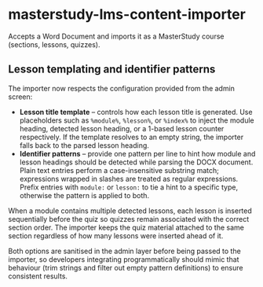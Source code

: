 # masterstudy-lms-content-importer

Accepts a Word Document and imports it as a MasterStudy course (sections, lessons, quizzes).

## Lesson templating and identifier patterns

The importer now respects the configuration provided from the admin screen:

- **Lesson title template** – controls how each lesson title is generated. Use placeholders such as `%module%`, `%lesson%`, or `%index%` to inject the module heading, detected lesson heading, or a 1-based lesson counter respectively. If the template resolves to an empty string, the importer falls back to the parsed lesson heading.
- **Identifier patterns** – provide one pattern per line to hint how module and lesson headings should be detected while parsing the DOCX document. Plain text entries perform a case-insensitive substring match; expressions wrapped in slashes are treated as regular expressions. Prefix entries with `module:` or `lesson:` to tie a hint to a specific type, otherwise the pattern is applied to both.

When a module contains multiple detected lessons, each lesson is inserted sequentially before the quiz so quizzes remain associated with the correct section order. The importer keeps the quiz material attached to the same section regardless of how many lessons were inserted ahead of it.

Both options are sanitised in the admin layer before being passed to the importer, so developers integrating programmatically should mimic that behaviour (trim strings and filter out empty pattern definitions) to ensure consistent results.
